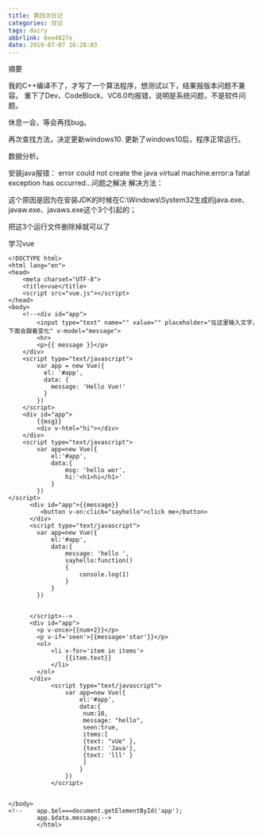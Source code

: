 ```yaml
---
title: 第四次日记
categories: 日记
tags: dairy
abbrlink: 6ee4827e
date: 2019-07-07 16:28:03
---
```

摘要
<!--more-->
我的C++编译不了，才写了一个算法程序，想测试以下，结果报版本问题不兼容。
重下了Dev、CodeBlock、VC6.0均报错，说明是系统问题，不是软件问题。

休息一会，等会再找bug。

再次查找方法，决定更新windows10.
更新了windows10后，程序正常运行。

数据分析。

安装java报错：
error could not create the java virtual machine.error:a fatal exception has occurred...问题之解决
解决方法：

这个原因是因为在安装JDK的时候在C:\Windows\System32生成的java.exe、javaw.exe、javaws.exe这个3个引起的；

把这3个运行文件删除掉就可以了


学习vue
```
<!DOCTYPE html>
<html lang="en">
<head>
	<meta charset="UTF-8">
	<title>vue</title>	
	<script src="vue.js"></script>
</head>
<body>
	<!--<div id="app">
		<input type="text" name="" value="" placeholder="在这里输入文字，下面会跟着变化" v-model="message">
		<hr>
		<p>{{ message }}</p>
	</div>
	<script type="text/javascript">
		var app = new Vue({
		  el: '#app',
		  data: {
		    message: 'Hello Vue!'
		  }
		})
	</script>
	<div id="app">
		{{msg}}
		<div v-html="hi"></div>
	</div>
	<script type="text/javascript">
		var app=new Vue({
			el:'#app',
			data:{
				msg: 'hello wor',
				hi:'<h1>hi</h1>'
			}
		})
</script>
      <div id="app">{{message}}
         <button v-on:click="sayhello">click me</button>
      </div>
      <script type="text/javascript">
      	var app=new Vue({
      		el:'#app',
      		data:{
      			message: 'hello ',
      			sayhello:function()
      			{
      				console.log(1)
      			}
      		}
      	})
      

      </script>-->
      <div id="app">
      	<p v-once>{{num+2}}</p>
      	<p v-if='seen'>{{message+'star'}}</p>
      	<ol>
      		<li v-for='item in items'>
      			{{item.text}}
      		</li>
      	</ol>
      </div>
            <script type="text/javascript">
            	var app=new Vue({
            		el:'#app',
            		data:{
            		 num:10,
            		 message: "hello",
            		 seen:true,
            		 items:[
            		 {text: "vUe" },
            		 {text: 'Java'},
            		 {text: 'lll' }
            		 ]
            		}
            	})
            </script>


</body>
<!--	app.$el===document.getElementById('app');
      	app.$data.message;-->
      	</html>
```


